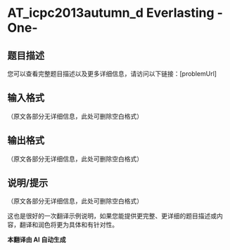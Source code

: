 # AT_icpc2013autumn_d Everlasting -One-

## 题目描述

您可以查看完整题目描述以及更多详细信息，请访问以下链接：[problemUrl]

## 输入格式

（原文各部分无详细信息，此处可删除空白格式）

## 输出格式

（原文各部分无详细信息，此处可删除空白格式）

## 说明/提示

（原文各部分无详细信息，此处可删除空白格式）

这也是很好的一次翻译示例说明，如果您能提供更完整、更详细的题目描述或内容，翻译和润色将更为具体和有针对性。

 **本翻译由 AI 自动生成**